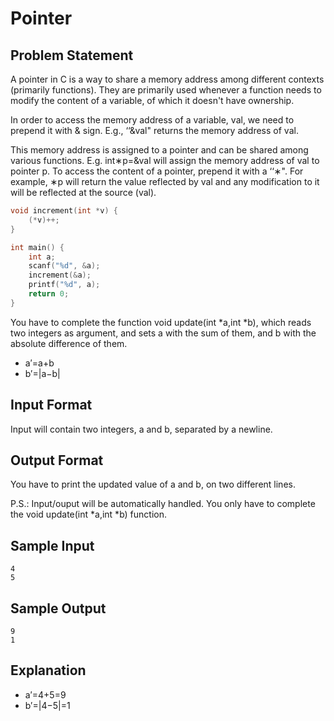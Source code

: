 # Pointer

## Problem Statement

A pointer in C is a way to share a memory address among different contexts (primarily functions). They are primarily used whenever a function needs to modify the content of a variable, of which it doesn't have ownership.

In order to access the memory address of a variable, val, we need to prepend it with & sign. E.g., ‘‘&val" returns the memory address of val.

This memory address is assigned to a pointer and can be shared among various functions. E.g. int∗p=&val will assign the memory address of val to pointer p. To access the content of a pointer, prepend it with a ‘‘∗". For example, ∗p will return the value reflected by val and any modification to it will be reflected at the source (val).
```cpp
void increment(int *v) {
    (*v)++;
}

int main() {
    int a;
    scanf("%d", &a);
    increment(&a);
    printf("%d", a);
    return 0;
}  
```
You have to complete the function void update(int *a,int *b), which reads two integers as argument, and sets a with the sum of them, and b with the absolute difference of them.

- a′=a+b
- b′=|a−b|

## Input Format

Input will contain two integers, a and b, separated by a newline.

## Output Format

You have to print the updated value of a and b, on two different lines.


P.S.: Input/ouput will be automatically handled. You only have to complete the void update(int *a,int *b) function.

## Sample Input
```
4
5
```
## Sample Output
```
9
1
```
## Explanation
- a′=4+5=9
- b′=|4−5|=1

